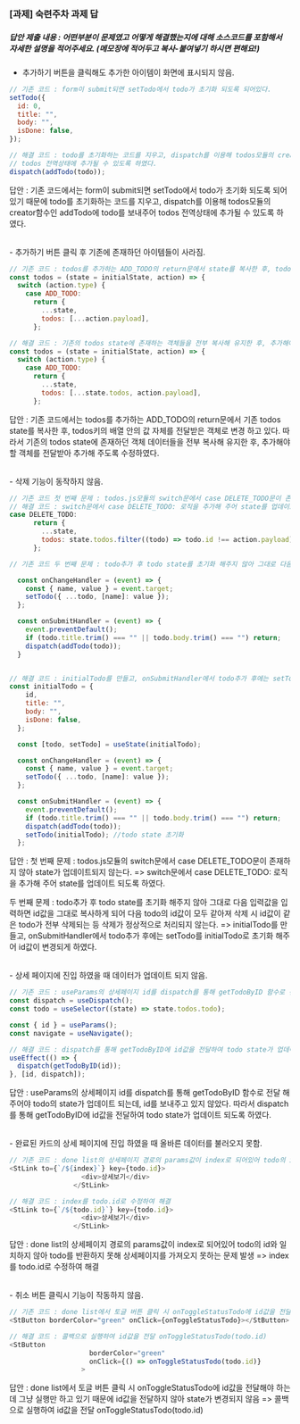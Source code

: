 ### [과제] 숙련주차 과제 답

##### 답안 제출 내용 : 어떤부분이 문제였고 어떻게 해결했는지에 대해 소스코드를 포함해서 자세한 설명을 적어주세요. (메모장에 적어두고 복사-붙여넣기 하시면 편해요!)

- 추가하기 버튼을 클릭해도 추가한 아이템이 화면에 표시되지 않음.

```javascript
// 기존 코드 : form이 submit되면 setTodo에서 todo가 초기화 되도록 되어있다.
setTodo({
  id: 0,
  title: "",
  body: "",
  isDone: false,
});

// 해결 코드 : todo를 초기화하는 코드를 지우고, dispatch를 이용해 todos모듈의 creator함수인 addTodo에 todo를 보내주어
// todos 전역상태에 추가될 수 있도록 하였다.
dispatch(addTodo(todo));
```

답안 : 기존 코드에서는 form이 submit되면 setTodo에서 todo가 초기화 되도록 되어있기 때문에
todo를 초기화하는 코드를 지우고, dispatch를 이용해 todos모듈의 creator함수인 addTodo에 todo를 보내주어 todos 전역상태에 추가될 수 있도록 하였다.

<br>
- 추가하기 버튼 클릭 후 기존에 존재하던 아이템들이 사라짐.

```javascript
// 기존 코드 : todos를 추가하는 ADD_TODO의 return문에서 state를 복사한 후, todos자체를 배열 안에서 전달받은 객체로 변경 하고 있다.
const todos = (state = initialState, action) => {
  switch (action.type) {
    case ADD_TODO:
      return {
        ...state,
        todos: [...action.payload],
      };

// 해결 코드 : 기존의 todos state에 존재하는 객체들을 전부 복사해 유지한 후, 추가해야할 객체를 추가해 주었다.
const todos = (state = initialState, action) => {
  switch (action.type) {
    case ADD_TODO:
      return {
        ...state,
        todos: [...state.todos, action.payload],
      };
```

답안 : 기존 코드에서는 todos를 추가하는 ADD_TODO의 return문에서 기존 todos state를 복사한 후, todos키의 배열 안의 값 자체를 전달받은 객체로 변경 하고 있다. 따라서 기존의 todos state에 존재하던 객체 데이터들을 전부 복사해 유지한 후, 추가해야할 객체를 전달받아 추가해 주도록 수정하였다.

<br>
- 삭제 기능이 동작하지 않음.

```javascript
// 기존 코드 첫 번째 문제 : todos.js모듈의 switch문에서 case DELETE_TODO문이 존재하지 않아 state가 업데이트되지 않는다.
// 해결 코드 : switch문에서 case DELETE_TODO: 로직을 추가해 주어 state를 업데이트 되도록 하였다.
case DELETE_TODO:
      return {
        ...state,
        todos: state.todos.filter((todo) => todo.id !== action.payload),
      };

// 기존 코드 두 번째 문제 : todo추가 후 todo state를 초기화 해주지 않아 그대로 다음 입력값을 입력하면 id값을 그대로 복사하게 되어 다음 todo의 id값이 모두 같아져 삭제 시 id값이 같은 todo가 전부 삭제되는 등 삭제가 정상적으로 처리되지 않는다.

  const onChangeHandler = (event) => {
    const { name, value } = event.target;
    setTodo({ ...todo, [name]: value });
  };

  const onSubmitHandler = (event) => {
    event.preventDefault();
    if (todo.title.trim() === "" || todo.body.trim() === "") return;
    dispatch(addTodo(todo));
  }


// 해결 코드 : initialTodo를 만들고, onSubmitHandler에서 todo추가 후에는 setTodo를 initialTodo로 초기화 해주어 id값이 변경되게 하였다.
const initialTodo = {
    id,
    title: "",
    body: "",
    isDone: false,
  };

  const [todo, setTodo] = useState(initialTodo);

  const onChangeHandler = (event) => {
    const { name, value } = event.target;
    setTodo({ ...todo, [name]: value });
  };

  const onSubmitHandler = (event) => {
    event.preventDefault();
    if (todo.title.trim() === "" || todo.body.trim() === "") return;
    dispatch(addTodo(todo));
    setTodo(initialTodo); //todo state 초기화
  };
```

답안 :
첫 번째 문제 : todos.js모듈의 switch문에서 case DELETE_TODO문이 존재하지 않아 state가 업데이트되지 않는다. => switch문에서 case DELETE_TODO: 로직을 추가해 주어 state를 업데이트 되도록 하였다.

두 번째 문제 : todo추가 후 todo state를 초기화 해주지 않아 그대로 다음 입력값을 입력하면 id값을 그대로 복사하게 되어 다음 todo의 id값이 모두 같아져 삭제 시 id값이 같은 todo가 전부 삭제되는 등 삭제가 정상적으로 처리되지 않는다. => initialTodo를 만들고, onSubmitHandler에서 todo추가 후에는 setTodo를 initialTodo로 초기화 해주어 id값이 변경되게 하였다.

<br>
- 상세 페이지에 진입 하였을 때 데이터가 업데이트 되지 않음.

```javascript
// 기존 코드 : useParams의 상세페이지 id를 dispatch를 통해 getTodoByID 함수로 전달 해주어야 todo의 state가 업데이트 되는데, id를 보내주고 있지 않았다.
const dispatch = useDispatch();
const todo = useSelector((state) => state.todos.todo);

const { id } = useParams();
const navigate = useNavigate();

// 해결 코드 : dispatch를 통해 getTodoByID에 id값을 전달하여 todo state가 업데이트 되도록 하였다.
useEffect(() => {
  dispatch(getTodoByID(id));
}, [id, dispatch]);
```

답안 : useParams의 상세페이지 id를 dispatch를 통해 getTodoByID 함수로 전달 해주어야 todo의 state가 업데이트 되는데, id를 보내주고 있지 않았다. 따라서 dispatch를 통해 getTodoByID에 id값을 전달하여 todo state가 업데이트 되도록 하였다.

<br>
- 완료된 카드의 상세 페이지에 진입 하였을 때 올바른 데이터를 불러오지 못함.

```javascript
// 기존 코드 : done list의 상세페이지 경로의 params값이 index로 되어있어 todo의 id와 일치하지 않아 todo를 반환하지 못해 상세페이지를 가져오지 못하는 문제 발생
<StLink to={`/${index}`} key={todo.id}>
                  <div>상세보기</div>
                </StLink>

// 해결 코드 : index를 todo.id로 수정하여 해결
<StLink to={`/${todo.id}`} key={todo.id}>
                  <div>상세보기</div>
                </StLink>
```

답안 : done list의 상세페이지 경로의 params값이 index로 되어있어 todo의 id와 일치하지 않아 todo를 반환하지 못해 상세페이지를 가져오지 못하는 문제 발생 => index를 todo.id로 수정하여 해결

<br>
- 취소 버튼 클릭시 기능이 작동하지 않음.

```javascript
// 기존 코드 : done list에서 토글 버튼 클릭 시 onToggleStatusTodo에 id값을 전달해야 하는데 그냥 실행만 하고 있기 때문에 id값을 전달하지 않아 state가 변경되지 않음
<StButton borderColor="green" onClick={onToggleStatusTodo}></StButton>

// 해결 코드 : 콜백으로 실행하여 id값을 전달 onToggleStatusTodo(todo.id)
<StButton
                    borderColor="green"
                    onClick={() => onToggleStatusTodo(todo.id)}
                  >
```

답안 : done list에서 토글 버튼 클릭 시 onToggleStatusTodo에 id값을 전달해야 하는데 그냥 실행만 하고 있기 때문에 id값을 전달하지 않아 state가 변경되지 않음 => 콜백으로 실행하여 id값을 전달 onToggleStatusTodo(todo.id)
<br>
